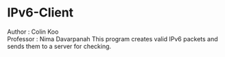 # IPv6-Client
Author : Colin Koo  
Professor : Nima Davarpanah 
This program creates valid IPv6 packets and sends them to a server for checking.
